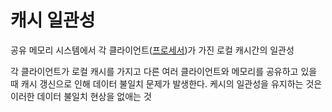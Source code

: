 # 캐시 일관성

공유 메모리 시스템에서 각 클라이언트([프로세서](Processor.md))가 가진 로컬 캐시간의 일관성

각 클라이언트가 로컬 캐시를 가지고 다른 여러 클라이언트와 메모리를 공유하고 있을 때 캐시 갱신으로 인해 데이터 불일치 문제가 발생한다. 케시의 일관성을 유지하는 것은 이러한 데이터 불일치 현상을 없애는 것